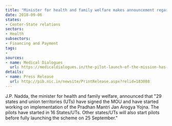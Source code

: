 ```yaml
---
title: "Minister for health and family welfare makes announcement regarding Pradhan Mantri Jan Arogya Yojna"
date: 2018-09-06
states:
- Center-State relations
sectors:
- Health
subsectors:
- Financing and Payment
tags:
- 
sources:
- name: Medical Dialogues
  url: https://medicaldialogues.in/the-pilot-launch-of-the-mission-has-started-in-16-states-uts-j-p-nadda/
details:
- name: Press Release
  url: http://pib.nic.in/newsite/PrintRelease.aspx?relid=183088
---
```


J.P. Nadda, the minister for health and family welfare, announced that "29 states and union territories (UTs) have signed the MOU and have started working on implementation of the Pradhan Mantri Jan Arogya Yojna. The pilots have started in 16 States/UTs. Other states/UTs will also start pilots before fully launching the scheme on 25 September."
